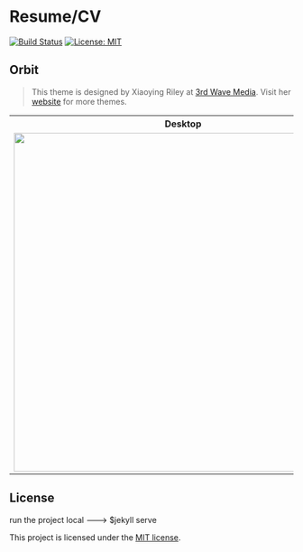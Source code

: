 # Resume/CV 

[![Build Status](https://travis-ci.org/dionisiskon/onlinecv.svg?branch=gh-pages)](https://travis-ci.org/dionisiskon/onlinecv)
[![License: MIT](https://img.shields.io/badge/License-MIT-yellow.svg)](https://opensource.org/licenses/MIT)
## Orbit
> This theme is designed by Xiaoying Riley at [3rd Wave Media](http://themes.3rdwavemedia.com/). 
> Visit her [website](http://themes.3rdwavemedia.com/) for more themes.


<table>
  <tr>
    <th>Desktop</th>
    <th>Mobile</th>
  </tr>
  <tr>
    <td>
        <img src="https://webjeda.com/online-cv/assets/images/desktop.png?raw=true" width="600"/>
    </td>
    <td>
        <img src="https://webjeda.com/online-cv/assets/images/mobile.png?raw=true" width="250"/>
    </td>
  </tr>
</table>

## License

run the project local ---> $jekyll serve 

This project is licensed under the [MIT license](LICENSE.txt).
